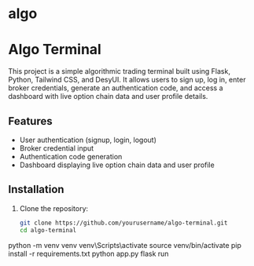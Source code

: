 # algo
# Algo Terminal

This project is a simple algorithmic trading terminal built using Flask, Python, Tailwind CSS, and DesyUI. It allows users to sign up, log in, enter broker credentials, generate an authentication code, and access a dashboard with live option chain data and user profile details.

## Features

- User authentication (signup, login, logout)
- Broker credential input
- Authentication code generation
- Dashboard displaying live option chain data and user profile

## Installation

1. Clone the repository:
   ```bash
   git clone https://github.com/yourusername/algo-terminal.git
   cd algo-terminal
python -m venv venv
venv\Scripts\activate
source venv/bin/activate
pip install -r requirements.txt
python app.py
flask run
